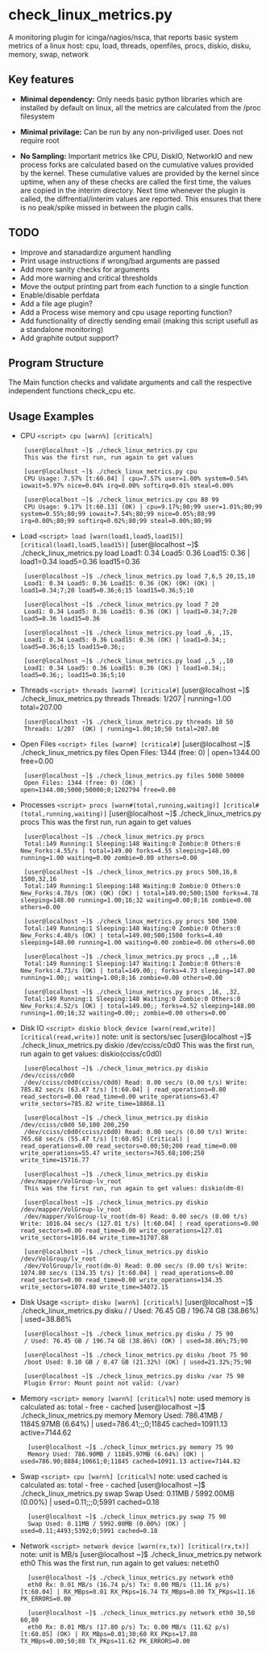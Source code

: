 # check_linux_metrics.py
A monitoring plugin for icinga/nagios/nsca, that reports basic system metrics of a linux host: cpu, load, threads, openfiles, procs, diskio, disku, memory, swap, network

## Key features

 - **Minimal dependency:** Only needs basic python libraries which are installed by default on linux, all the metrics are calculated from the /proc filesystem

 - **Minimal privilage:**  Can be run by any non-priviliged user. Does not require root

 - **No Sampling:** Important metrics like CPU, DiskIO, NetworkIO and new process forks are calculated based on the cumulative values provided by the kernel. These cumulative values are provided by the kernel since uptime, when any of these checks are called the first time, the values are copied in the interim directory. Next time whenever the plugin is called, the diffrential/interim values are reported. This ensures that there is no peak/spike missed in between the plugin calls.

## TODO
 - Improve and stanadardize argument handling
 - Print usage instructions if wrong/bad arguments are passed
 - Add more sanity checks for arguments
 - Add more warning and critical thresholds
 - Move the output printing part from each function to a single function
 - Enable/disable perfdata
 - Add a file age plugin?
 - Add a Process wise memory and cpu usage reporting function?
 - Add functionality of directly sending email (making this script usefull as a standalone monitoring)
 - Add graphite output support?
 
## Program Structure

  The Main function checks and validate arguments and call the respective independent functions check_cpu etc.

## Usage Examples
 - CPU
`<script> cpu [warn%] [critical%]`

        [user@localhost ~]$ ./check_linux_metrics.py cpu
        This was the first run, run again to get values

        [user@localhost ~]$ ./check_linux_metrics.py cpu
        CPU Usage: 7.57% [t:60.04] | cpu=7.57% user=1.00% system=0.54% iowait=5.97% nice=0.04% irq=0.00% softirq=0.01% steal=0.00%

        [user@localhost ~]$ ./check_linux_metrics.py cpu 80 99
        CPU Usage: 9.17% [t:60.13] (OK) | cpu=9.17%;80;99 user=1.01%;80;99 system=0.55%;80;99 iowait=7.54%;80;99 nice=0.05%;80;99 irq=0.00%;80;99 softirq=0.02%;80;99 steal=0.00%;80;99

 - Load
     `<script> load [warn(load1,load5,load15)] [critical(load1,load5,load15)]`
        [user@localhost ~]$ ./check_linux_metrics.py load
        Load1: 0.34 Load5: 0.36 Load15: 0.36 | load1=0.34 load5=0.36 load15=0.36

        [user@localhost ~]$ ./check_linux_metrics.py load 7,6,5 20,15,10
        Load1: 0.34 Load5: 0.36 Load15: 0.36 (OK) (OK) (OK) | load1=0.34;7;20 load5=0.36;6;15 load15=0.36;5;10

        [user@localhost ~]$ ./check_linux_metrics.py load 7 20
        Load1: 0.34 Load5: 0.36 Load15: 0.36 (OK) | load1=0.34;7;20 load5=0.36 load15=0.36

        [user@localhost ~]$ ./check_linux_metrics.py load ,6, ,15,
        Load1: 0.34 Load5: 0.36 Load15: 0.36 (OK) | load1=0.34;; load5=0.36;6;15 load15=0.36;;

        [user@localhost ~]$ ./check_linux_metrics.py load ,,5 ,,10
        Load1: 0.34 Load5: 0.36 Load15: 0.36 (OK) | load1=0.34;; load5=0.36;; load15=0.36;5;10

 - Threads
     `<script> threads [warn#] [critical#]`
        [user@localhost ~]$ ./check_linux_metrics.py threads
        Threads: 1/207  | running=1.00 total=207.00

        [user@localhost ~]$ ./check_linux_metrics.py threads 10 50
        Threads: 1/207  (OK) | running=1.00;10;50 total=207.00

 - Open Files
     `<script> files [warn#] [critical#]`
        [user@localhost ~]$ ./check_linux_metrics.py files
        Open Files: 1344 (free: 0) | open=1344.00 free=0.00

        [user@localhost ~]$ ./check_linux_metrics.py files 5000 50000
        Open Files: 1344 (free: 0) (OK) | open=1344.00;5000;50000;0;1202794 free=0.00

 - Processes
     `<script> procs [warn#(total,running,waiting)] [critical#(total,running,waiting)]`
        [user@localhost ~]$ ./check_linux_metrics.py procs
        This was the first run, run again to get values

        [user@localhost ~]$ ./check_linux_metrics.py procs
        Total:149 Running:1 Sleeping:148 Waiting:0 Zombie:0 Others:0 New_Forks:4.55/s | total=149.00 forks=4.55 sleeping=148.00 running=1.00 waiting=0.00 zombie=0.00 others=0.00

        [user@localhost ~]$ ./check_linux_metrics.py procs 500,16,8 1500,32,16
        Total:149 Running:1 Sleeping:148 Waiting:0 Zombie:0 Others:0 New_Forks:4.78/s (OK) (OK) (OK) | total=149.00;500;1500 forks=4.78 sleeping=148.00 running=1.00;16;32 waiting=0.00;8;16 zombie=0.00 others=0.00

        [user@localhost ~]$ ./check_linux_metrics.py procs 500 1500
        Total:149 Running:1 Sleeping:148 Waiting:0 Zombie:0 Others:0 New_Forks:4.40/s (OK) | total=149.00;500;1500 forks=4.40 sleeping=148.00 running=1.00 waiting=0.00 zombie=0.00 others=0.00

        [user@localhost ~]$ ./check_linux_metrics.py procs ,,8 ,,16
        Total:149 Running:1 Sleeping:147 Waiting:1 Zombie:0 Others:0 New_Forks:4.73/s (OK) | total=149.00;; forks=4.73 sleeping=147.00 running=1.00;; waiting=1.00;8;16 zombie=0.00 others=0.00

        [user@localhost ~]$ ./check_linux_metrics.py procs ,16, ,32,
        Total:149 Running:1 Sleeping:148 Waiting:0 Zombie:0 Others:0 New_Forks:4.52/s (OK) | total=149.00;; forks=4.52 sleeping=148.00 running=1.00;16;32 waiting=0.00;; zombie=0.00 others=0.00

 - Disk IO
     `<script> diskio block_device [warn(read,write)] [critical(read,write)]`
     note: unit is sectors/sec
        [user@localhost ~]$ ./check_linux_metrics.py diskio /dev/cciss/c0d0
        This was the first run, run again to get values: diskio(cciss/c0d0)

        [user@localhost ~]$ ./check_linux_metrics.py diskio /dev/cciss/c0d0
        /dev/cciss/c0d0(cciss/c0d0) Read: 0.00 sec/s (0.00 t/s) Write: 785.82 sec/s (63.47 t/s) [t:60.04] | read_operations=0.00 read_sectors=0.00 read_time=0.00 write_operations=63.47 write_sectors=785.82 write_time=18868.11

        [user@localhost ~]$ ./check_linux_metrics.py diskio /dev/cciss/c0d0 50,100 200,250
        /dev/cciss/c0d0(cciss/c0d0) Read: 0.00 sec/s (0.00 t/s) Write: 765.68 sec/s (55.47 t/s) [t:60.05] (Critical) | read_operations=0.00 read_sectors=0.00;50;200 read_time=0.00 write_operations=55.47 write_sectors=765.68;100;250 write_time=15716.77

        [user@localhost ~]$ ./check_linux_metrics.py diskio /dev/mapper/VolGroup-lv_root
        This was the first run, run again to get values: diskio(dm-0)

        [user@localhost ~]$ ./check_linux_metrics.py diskio /dev/mapper/VolGroup-lv_root
        /dev/mapper/VolGroup-lv_root(dm-0) Read: 0.00 sec/s (0.00 t/s) Write: 1016.04 sec/s (127.01 t/s) [t:60.04] | read_operations=0.00 read_sectors=0.00 read_time=0.00 write_operations=127.01 write_sectors=1016.04 write_time=31707.88

        [user@localhost ~]$ ./check_linux_metrics.py diskio /dev/VolGroup/lv_root
        /dev/VolGroup/lv_root(dm-0) Read: 0.00 sec/s (0.00 t/s) Write: 1074.80 sec/s (134.35 t/s) [t:60.04] | read_operations=0.00 read_sectors=0.00 read_time=0.00 write_operations=134.35 write_sectors=1074.80 write_time=34072.15

 - Disk Usage
     `<script> disku [warn%] [critical%]`
        [user@localhost ~]$ ./check_linux_metrics.py disku /
        / Used: 76.45 GB / 196.74 GB (38.86%) | used=38.86%

        [user@localhost ~]$ ./check_linux_metrics.py disku / 75 90
        / Used: 76.45 GB / 196.74 GB (38.86%) (OK) | used=38.86%;75;90

        [user@localhost ~]$ ./check_linux_metrics.py disku /boot 75 90
        /boot Used: 0.10 GB / 0.47 GB (21.32%) (OK) | used=21.32%;75;90

        [user@localhost ~]$ ./check_linux_metrics.py disku /var 75 90
        Plugin Error: Mount point not valid: (/var)

- Memory
     `<script> memory [warn%] [critical%]`
     note: used memory is calculated as: total - free - cached
        [user@localhost ~]$ ./check_linux_metrics.py memory
        Memory Used: 786.41MB / 11845.97MB (6.64%) | used=786.41;;;0;11845 cached=10911.13 active=7144.62

        [user@localhost ~]$ ./check_linux_metrics.py memory 75 90
        Memory Used: 786.90MB / 11845.97MB (6.64%) (OK) | used=786.90;8884;10661;0;11845 cached=10911.13 active=7144.82

- Swap
     `<script> cpu [warn%] [critical%]`
     note: used cached is calculated as: total - free - cached
        [user@localhost ~]$ ./check_linux_metrics.py swap
        Swap Used: 0.11MB / 5992.00MB (0.00%) | used=0.11;;;0;5991 cached=0.18

        [user@localhost ~]$ ./check_linux_metrics.py swap 75 90
        Swap Used: 0.11MB / 5992.00MB (0.00%) (OK) | used=0.11;4493;5392;0;5991 cached=0.18

- Network
     `<script> network device [warn(rx,tx)] [critical(rx,tx)]`
     note: unit is MB/s
        [user@localhost ~]$ ./check_linux_metrics.py network eth0
        This was the first run, run again to get values: net:eth0

        [user@localhost ~]$ ./check_linux_metrics.py network eth0
        eth0 Rx: 0.01 MB/s (16.74 p/s) Tx: 0.00 MB/s (11.16 p/s) [t:60.04] | RX_MBps=0.01 RX_PKps=16.74 TX_MBps=0.00 TX_PKps=11.16 PK_ERRORS=0.00

        [user@localhost ~]$ ./check_linux_metrics.py network eth0 30,50 60,80
        eth0 Rx: 0.01 MB/s (17.80 p/s) Tx: 0.00 MB/s (11.62 p/s) [t:60.05] (OK) | RX_MBps=0.01;30;60 RX_PKps=17.80 TX_MBps=0.00;50;80 TX_PKps=11.62 PK_ERRORS=0.00

